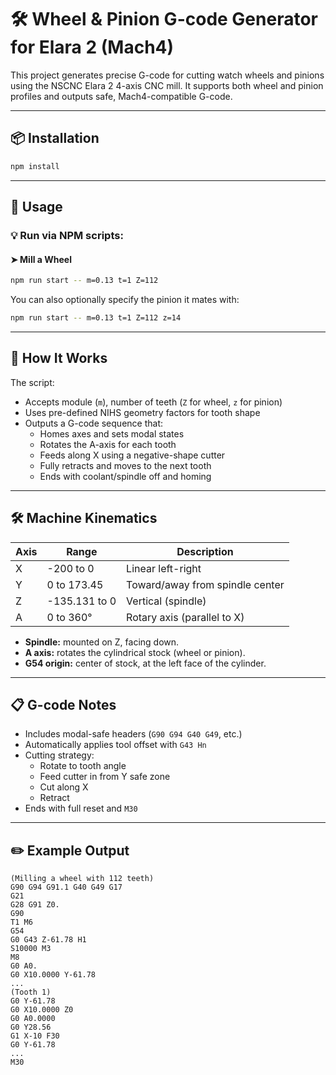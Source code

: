 # 🛠️ Wheel & Pinion G-code Generator for Elara 2 (Mach4)

This project generates precise G-code for cutting watch wheels and pinions using the NSCNC Elara 2 4-axis CNC mill. It supports both wheel and pinion profiles and outputs safe, Mach4-compatible G-code.

---

## 📦 Installation

```bash
npm install
```

---

## 🚀 Usage

### 💡 Run via NPM scripts:

#### ➤ Mill a Wheel

```bash
npm run start -- m=0.13 t=1 Z=112
```

You can also optionally specify the pinion it mates with:

```bash
npm run start -- m=0.13 t=1 Z=112 z=14
```
---

## 🧠 How It Works

The script:
- Accepts module (`m`), number of teeth (`Z` for wheel, `z` for pinion)
- Uses pre-defined NIHS geometry factors for tooth shape
- Outputs a G-code sequence that:
  - Homes axes and sets modal states
  - Rotates the A-axis for each tooth
  - Feeds along X using a negative-shape cutter
  - Fully retracts and moves to the next tooth
  - Ends with coolant/spindle off and homing

---

## 🛠 Machine Kinematics

| Axis | Range          | Description                     |
|------|----------------|---------------------------------|
| X    | -200 to 0      | Linear left-right               |
| Y    | 0 to 173.45    | Toward/away from spindle center |
| Z    | -135.131 to 0  | Vertical (spindle)              |
| A    | 0 to 360°      | Rotary axis (parallel to X)     |

- **Spindle:** mounted on Z, facing down.
- **A axis:** rotates the cylindrical stock (wheel or pinion).
- **G54 origin:** center of stock, at the left face of the cylinder.

---

## 📋 G-code Notes

- Includes modal-safe headers (`G90 G94 G40 G49`, etc.)
- Automatically applies tool offset with `G43 Hn`
- Cutting strategy:
  - Rotate to tooth angle
  - Feed cutter in from Y safe zone
  - Cut along X
  - Retract
- Ends with full reset and `M30`

---

## ✏️ Example Output

```gcode
(Milling a wheel with 112 teeth)
G90 G94 G91.1 G40 G49 G17
G21
G28 G91 Z0.
G90
T1 M6
G54
G0 G43 Z-61.78 H1
S10000 M3
M8
G0 A0.
G0 X10.0000 Y-61.78
...
(Tooth 1)
G0 Y-61.78
G0 X10.0000 Z0
G0 A0.0000
G0 Y28.56
G1 X-10 F30
G0 Y-61.78
...
M30
```
